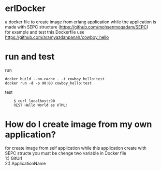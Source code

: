 # erlDocker
a docker file to create image from erlang application   while the application is made with SEPC structure (https://github.com/mohsenmoqadam/SEPC) <br />
for example and test this Dockerfile use https://github.com/aramyazdanpanah/cowboy_hello

# run and test
run
```
docker build --no-cache . -t cowboy_hello:test
docker run -d -p 90:80 cowboy_hello:test
```
test
```
    $ curl localhost:90
    REST Hello World as HTML!
```
 
 # How do I create image from my own application? 
 for create image from self application while this application create with SEPC structe you must be chenge two variable
in Docker file <br />
1:) GitUrl <br />
2:) ApplicationName <br />

